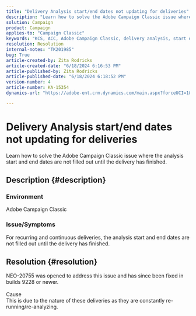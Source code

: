 ```yaml
---
title: "Delivery Analysis start/end dates not updating for deliveries"
description: "Learn how to solve the Adobe Campaign Classic issue where the analysis start and end dates are not filled out until the delivery has finished."
solution: Campaign
product: Campaign
applies-to: "Campaign Classic"
keywords: "KCS, ACC, Adobe Campaign Classic, delivery analysis, start date, end date, not updating correctly, recurring deliveries, continuous deliveries, NEO-20755"
resolution: Resolution
internal-notes: "TK201985"
bug: True
article-created-by: Zita Rodricks
article-created-date: "6/18/2024 6:16:53 PM"
article-published-by: Zita Rodricks
article-published-date: "6/18/2024 6:18:52 PM"
version-number: 4
article-number: KA-15354
dynamics-url: "https://adobe-ent.crm.dynamics.com/main.aspx?forceUCI=1&pagetype=entityrecord&etn=knowledgearticle&id=142e58eb-9e2d-ef11-840a-002248084fbb"

---
```

# Delivery Analysis start/end dates not updating for deliveries


Learn how to solve the Adobe Campaign Classic issue where the analysis start and end dates are not filled out until the delivery has finished.

## Description {#description}


### Environment

Adobe Campaign Classic



### Issue/Symptoms

For recurring and continuous deliveries, the analysis start and end dates are not filled out until the delivery has finished.






## Resolution {#resolution}


NEO-20755 was opened to address this issue and has since been fixed in builds 9228 or newer.
<br><br>Cause<br>This is due to the nature of these deliveries as they are constantly re-running/re-analyzing.